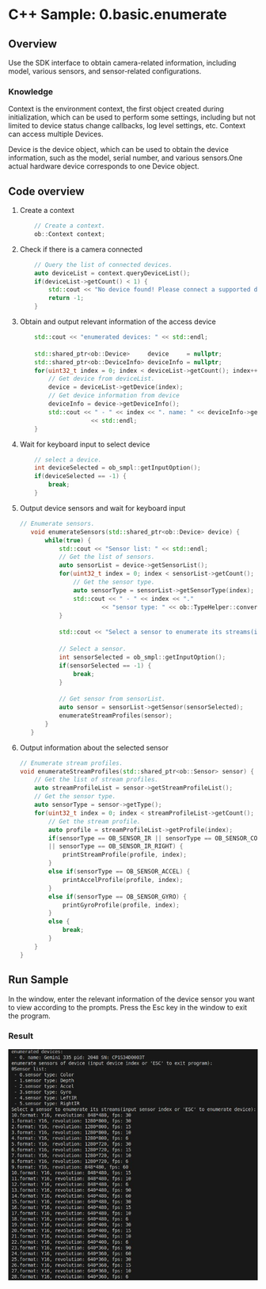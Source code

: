 # C++ Sample: 0.basic.enumerate

## Overview

Use the SDK interface to obtain camera-related information, including model, various sensors, and sensor-related configurations.

### Knowledge

Context is the environment context, the first object created during initialization, which can be used to perform some settings, including but not limited to device status change callbacks, log level settings, etc. Context can access multiple Devices.

Device is the device object, which can be used to obtain the device information, such as the model, serial number, and various sensors.One actual hardware device corresponds to one Device object.

## Code overview

1. Create a context

    ```cpp
        // Create a context.
        ob::Context context;    
    ```

2. Check if there is a camera connected

    ```cpp
        // Query the list of connected devices.
        auto deviceList = context.queryDeviceList();
        if(deviceList->getCount() < 1) {
            std::cout << "No device found! Please connect a supported device and retry this program." << std::endl;
            return -1;
        }
    ```

3. Obtain and output relevant information of the access device

    ```cpp
        std::cout << "enumerated devices: " << std::endl;

        std::shared_ptr<ob::Device>     device     = nullptr;
        std::shared_ptr<ob::DeviceInfo> deviceInfo = nullptr;
        for(uint32_t index = 0; index < deviceList->getCount(); index++) {
            // Get device from deviceList.
            device = deviceList->getDevice(index);
            // Get device information from device
            deviceInfo = device->getDeviceInfo();
            std::cout << " - " << index << ". name: " << deviceInfo->getName() << " pid: " << deviceInfo->getPid() << " SN: " << deviceInfo->getSerialNumber()
                        << std::endl;
        }
    ```

4. Wait for keyboard input to select device

    ```cpp
        // select a device.
        int deviceSelected = ob_smpl::getInputOption();
        if(deviceSelected == -1) {
            break;
        }
    ```

5. Output device sensors and wait for keyboard input

     ```cpp
    // Enumerate sensors.
        void enumerateSensors(std::shared_ptr<ob::Device> device) {
            while(true) {
                std::cout << "Sensor list: " << std::endl;
                // Get the list of sensors.
                auto sensorList = device->getSensorList();
                for(uint32_t index = 0; index < sensorList->getCount(); index++) {
                    // Get the sensor type.
                    auto sensorType = sensorList->getSensorType(index);
                    std::cout << " - " << index << "."
                            << "sensor type: " << ob::TypeHelper::convertOBSensorTypeToString(sensorType) << std::endl;
                }

                std::cout << "Select a sensor to enumerate its streams(input sensor index or \'ESC\' to enumerate device): " << std::endl;

                // Select a sensor.
                int sensorSelected = ob_smpl::getInputOption();
                if(sensorSelected == -1) {
                    break;
                }

                // Get sensor from sensorList.
                auto sensor = sensorList->getSensor(sensorSelected);
                enumerateStreamProfiles(sensor);
            }
        }
    ```

6. Output information about the selected sensor

    ```cpp
    // Enumerate stream profiles.
    void enumerateStreamProfiles(std::shared_ptr<ob::Sensor> sensor) {
        // Get the list of stream profiles.
        auto streamProfileList = sensor->getStreamProfileList();
        // Get the sensor type.
        auto sensorType = sensor->getType();
        for(uint32_t index = 0; index < streamProfileList->getCount(); index++) {
            // Get the stream profile.
            auto profile = streamProfileList->getProfile(index);
            if(sensorType == OB_SENSOR_IR || sensorType == OB_SENSOR_COLOR || sensorType == OB_SENSOR_DEPTH || sensorType == OB_SENSOR_IR_LEFT
            || sensorType == OB_SENSOR_IR_RIGHT) {
                printStreamProfile(profile, index);
            }
            else if(sensorType == OB_SENSOR_ACCEL) {
                printAccelProfile(profile, index);
            }
            else if(sensorType == OB_SENSOR_GYRO) {
                printGyroProfile(profile, index);
            }
            else {
                break;
            }
        }
    }
    ```

## Run Sample

In the window, enter the relevant information of the device sensor you want to view according to the prompts.
Press the Esc key in the window to exit the program.

### Result

![image](/docs/resource/enumerate.jpg)
